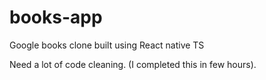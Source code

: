 # books-app
Google books clone built using React native TS

Need a lot of code cleaning. (I completed this in few hours).
